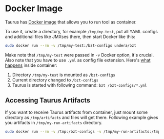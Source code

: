 # Docker Image

Taurus has [Docker image](https://hub.docker.com/r/undera/bzt/) that allows you to run tool as container.

To use it, create a directory, for example `/tmp/my-test`, put all YAML configs and additional files like JMXses there, then start Docker like this:

```bash
sudo docker run --rm -v /tmp/my-test:/bzt-configs undera/bzt
```

Make note that `/tmp/my-test` were passed in `-v` Docker option, it's crucial. Also note that you have to use `.yml` as config file extension. Here's [what happens](https://github.com/Blazemeter/taurus/blob/master/Dockerfile) inside container:
 1. Directory `/tmp/my-test` is mounted as `/bzt-configs`
 1. Current directory changed to `/bzt-configs`
 1. Taurus is started with following command: `bzt /bzt-configs/*.yml`


## Accessing Taurus Artifacts
If you want to receive Taurus artifacts from container, just mount some directory as `/tmp/artifacts` and files will get there. Following example gives you artifacts in `/tmp/my-run-artifacts` directory.

```bash
sudo docker run --rm -v /tmp:/bzt-configs -v /tmp/my-run-artifacts:/tmp/artifacts undera/bzt
```
